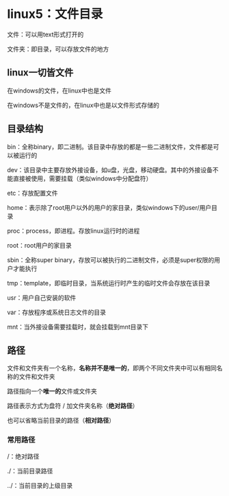 # linux5：文件目录



文件：可以用text形式打开的

文件夹：即目录，可以存放文件的地方



## linux一切皆文件

在windows的文件，在linux中也是文件

在windows不是文件的，在linux中也是以文件形式存储的



## 目录结构

bin：全称binary，即二进制。该目录中存放的都是一些二进制文件，文件都是可以被运行的

dev：该目录中主要存放外接设备，如u盘，光盘，移动硬盘。其中的外接设备不能直接被使用，需要挂载（类似windows中分配盘符）

etc：存放配置文件

home：表示除了root用户以外的用户的家目录，类似windows下的user/用户目录

proc：process，即进程。存放linux运行时的进程

root：root用户的家目录

sbin：全称super binary，存放可以被执行的二进制文件，必须是super权限的用户才能执行

tmp：template，即临时目录，当系统运行时产生的临时文件会存放在该目录

usr：用户自己安装的软件

var：存放程序或系统日志文件的目录

mnt：当外接设备需要挂载时，就会挂载到mnt目录下



## 路径

文件和文件夹有一个名称，**名称并不是唯一的**，即两个不同文件夹中可以有相同名称的文件和文件夹

路径指向一个**唯一的**文件或文件夹

路径表示方式为盘符 / 加文件夹名称（**绝对路径**）

也可以省略当前目录的路径（**相对路径**）

### 常用路径

/：绝对路径

./：当前目录路径

../：当前目录的上级目录



